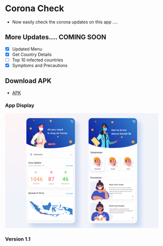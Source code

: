 # Corona Check
- Now easily check the corona updates on this app ....

## More Updates.... COMING SOON
- [x] Updated Menu
- [x] Get Country Details
- [ ] Top 10 infected countries
- [x] Symptoms and Precautions

## Download APK
- [APK](https://drive.google.com/file/d/1uHog1UkgrJ30IngJ7XgXkebj9-RiC49b/view?usp=sharing)

### App Display
![App Display](assets/images/covid_19.png)

### Version 1.1